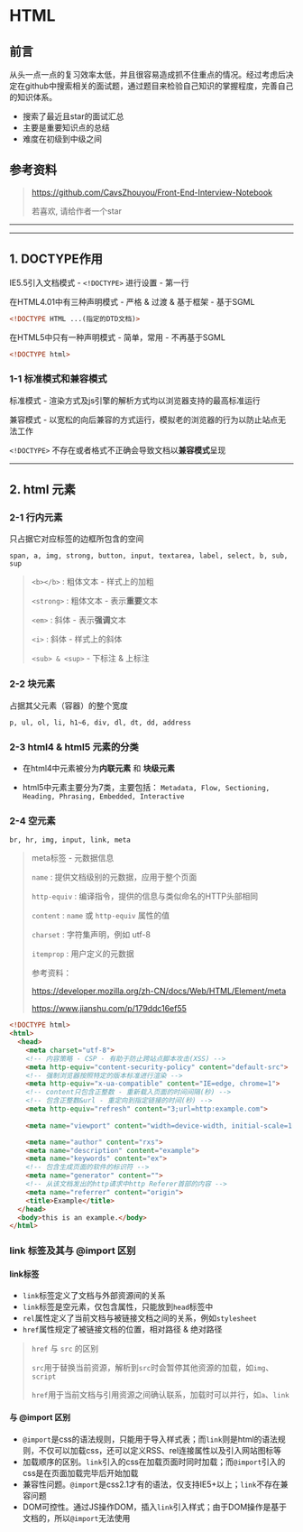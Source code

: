 # HTML

## 前言
从头一点一点的复习效率太低，并且很容易造成抓不住重点的情况。经过考虑后决定在github中搜索相关的面试题，通过题目来检验自己知识的掌握程度，完善自己的知识体系。
- 搜索了最近且star的面试汇总
- 主要是重要知识点的总结
- 难度在初级到中级之间

## 参考资料
> https://github.com/CavsZhouyou/Front-End-Interview-Notebook
> 
> 若喜欢, 请给作者一个star

---
---

## 1. DOCTYPE作用
IE5.5引入文档模式 - `<!DOCTYPE>` 进行设置 - 第一行

在HTML4.01中有三种声明模式 - 严格 & 过渡 & 基于框架 - 基于SGML
```html
<!DOCTYPE HTML ...(指定的DTD文档)>
```

在HTML5中只有一种声明模式 - 简单，常用 - 不再基于SGML
```html
<!DOCTYPE html>
```

### 1-1 标准模式和兼容模式
标准模式 - 渲染方式及js引擎的解析方式均以浏览器支持的最高标准运行

兼容模式 - 以宽松的向后兼容的方式运行，模拟老的浏览器的行为以防止站点无法工作

`<!DOCTYPE>` 不存在或者格式不正确会导致文档以**兼容模式**呈现

---

## 2. html 元素

### 2-1 行内元素
只占据它对应标签的边框所包含的空间

`span, a, img, strong, button, input, textarea, label, select, b, sub, sup`

>`<b></b>` : 粗体文本 - 样式上的加粗
> 
> `<strong>` : 粗体文本 - 表示**重要**文本
>
> `<em>` : 斜体 - 表示**强调**文本
> 
> `<i>` : 斜体 - 样式上的斜体
>
>`<sub> & <sup>` - 下标注 & 上标注


### 2-2 块元素
占据其父元素（容器）的整个宽度

`p, ul, ol, li, h1~6, div, dl, dt, dd, address`


### 2-3 html4 & html5 元素的分类

- 在html4中元素被分为**内联元素** 和 **块级元素**

- html5中元素主要分为7类，主要包括：
`Metadata, Flow, Sectioning, Heading, Phrasing, Embedded, Interactive`


### 2-4 空元素
`br, hr, img, input, link, meta`

> meta标签 - 元数据信息
> 
> `name` : 提供文档级别的元数据，应用于整个页面
> 
> `http-equiv` : 编译指令，提供的信息与类似命名的HTTP头部相同
> 
> `content` : `name` 或 `http-equiv` 属性的值
> 
> `charset` : 字符集声明，例如 utf-8
> 
> `itemprop` : 用户定义的元数据
> 
> 参考资料：
> 
> https://developer.mozilla.org/zh-CN/docs/Web/HTML/Element/meta
> 
> https://www.jianshu.com/p/179ddc16ef55

```html
<!DOCTYPE html>
<html>
  <head>
    <meta charset="utf-8">
    <!-- 内容策略 - CSP - 有助于防止跨站点脚本攻击(XSS) -->
    <meta http-equiv="content-security-policy" content="default-src">
    <!-- 强制浏览器按照特定的版本标准进行渲染 -->
    <meta http-equiv="x-ua-compatible" content="IE=edge, chrome=1">
    <!-- content只包含正整数 - 重新载入页面的时间间隔(秒) -->
    <!-- 包含正整数&url - 重定向到指定链接的时间(秒) -->
    <meta http-equiv="refresh" content="3;url=http:example.com">
    
    <meta name="viewport" content="width=device-width, initial-scale=1.0">

    <meta name="author" content="rxs">
    <meta name="description" content="example">
    <meta name="keywords" content="ex">
    <!-- 包含生成页面的软件的标识符 -->
    <meta name="generator" content="">
    <!-- 从该文档发出的http请求中http Referer首部的内容 -->
    <meta name="referrer" content="origin">
    <title>Example</title>
  </head>
  <body>this is an example.</body>
</html>
```


### link 标签及其与 @import 区别

####  link标签
- `link`标签定义了文档与外部资源间的关系
- `link`标签是空元素，仅包含属性，只能放到`head`标签中
- `rel`属性定义了当前文档与被链接文档之间的关系，例如`stylesheet`
- `href`属性规定了被链接文档的位置，相对路径 & 绝对路径

> `href` 与 `src` 的区别
> 
> `src`用于替换当前资源，解析到`src`时会暂停其他资源的加载，如`img`、`script`
> 
> `href`用于当前文档与引用资源之间确认联系，加载时可以并行，如`a`、`link`

#### 与 @import 区别
- `@import`是css的语法规则，只能用于导入样式表；而`link`则是html的语法规则，不仅可以加载css，还可以定义RSS、rel连接属性以及引入网站图标等
- 加载顺序的区别。`link`引入的css在加载页面时同时加载；而`@import`引入的css是在页面加载完毕后开始加载
- 兼容性问题。`@import`是css2.1才有的语法，仅支持IE5+以上；`link`不存在兼容问题
- DOM可控性。通过JS操作DOM，插入`link`引入样式；由于DOM操作是基于文档的，所以`@import`无法使用

